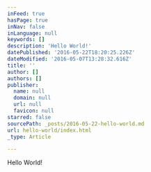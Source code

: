 ```yaml
---
inFeed: true
hasPage: true
inNav: false
inLanguage: null
keywords: []
description: 'Hello World!'
datePublished: '2016-05-22T18:20:25.226Z'
dateModified: '2016-05-07T13:28:32.616Z'
title: ''
author: []
authors: []
publisher:
  name: null
  domain: null
  url: null
  favicon: null
starred: false
sourcePath: _posts/2016-05-22-hello-world.md
url: hello-world/index.html
_type: Article

---
```

Hello World!